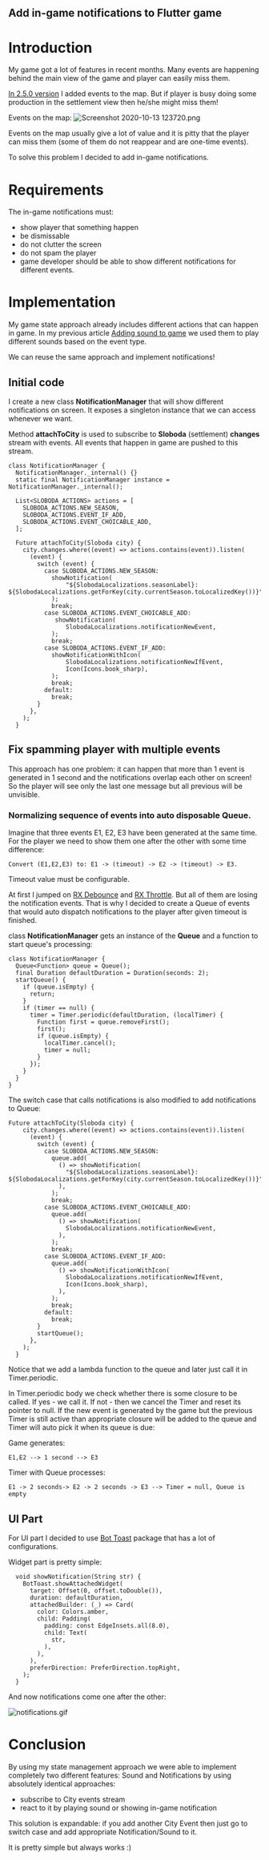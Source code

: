 ## Add in-game notifications to Flutter game

# Introduction 
My game got a lot of features in recent months. Many events are happening behind the main view of the game and player can easily miss them.

[In 2.5.0 version](https://locadeserta.com/sloboda) I added events to the map. But if player is busy doing some production in the settlement view then he/she might miss them!

Events on the  map:
![Screenshot 2020-10-13 123720.png](https://cdn.hashnode.com/res/hashnode/image/upload/v1602581887856/SKv3HT03O.png)

Events on the map usually give a lot of value and it is pitty that the player can miss them (some of them do not reappear and are one-time events).

To solve this problem I decided to add in-game notifications.

# Requirements

The in-game notifications must:

- show player that something happen
- be dismissable
- do not clutter the screen
- do not spam the player
- game developer should be able to show different notifications for different events.

# Implementation

My game state approach already includes different actions that can happen in game. In my previous article [Adding sound to game](https://www.gladimdim.org/adding-sound-to-flutter-game-ckfdumon1000d65s1351k8euz) we used them to play different sounds based on the event type.

We can reuse the same approach and implement notifications!

## Initial code

I create a new class **NotificationManager** that will show different notifications on screen. It exposes a singleton instance that we can access whenever we want.

Method **attachToCity** is used to subscribe to **Sloboda** (settlement) **changes** stream with events. All events that happen in game are pushed to this stream.

```
class NotificationManager {
  NotificationManager._internal() {}
  static final NotificationManager instance = NotificationManager._internal();

  List<SLOBODA_ACTIONS> actions = [
    SLOBODA_ACTIONS.NEW_SEASON,
    SLOBODA_ACTIONS.EVENT_IF_ADD,
    SLOBODA_ACTIONS.EVENT_CHOICABLE_ADD,
  ];

  Future attachToCity(Sloboda city) {
    city.changes.where((event) => actions.contains(event)).listen(
      (event) {
        switch (event) {
          case SLOBODA_ACTIONS.NEW_SEASON:
            showNotification(
                "${SlobodaLocalizations.seasonLabel}: ${SlobodaLocalizations.getForKey(city.currentSeason.toLocalizedKey())}",
            );
            break;
          case SLOBODA_ACTIONS.EVENT_CHOICABLE_ADD:
             showNotification(
                SlobodaLocalizations.notificationNewEvent,
            );
            break;
          case SLOBODA_ACTIONS.EVENT_IF_ADD:
            showNotificationWithIcon(
                SlobodaLocalizations.notificationNewIfEvent,
                Icon(Icons.book_sharp), 
            );
            break;
          default:
            break;
        }
      },
    );
  }
```

## Fix spamming player with multiple events

This approach has one problem: it can happen that more than 1 event is generated in 1 second and the notifications overlap each other on screen! So the player will see only the last one message but all previous will be unvisible.

### Normalizing sequence of events into auto disposable Queue.

Imagine that three events E1, E2, E3 have been generated at the same time. For the player we need to show them one after the other with some time difference:

```
Convert (E1,E2,E3) to: E1 -> (timeout) -> E2 -> (timeout) -> E3. 
```

Timeout value must be configurable.

At first I jumped on [RX Debounce](http://reactivex.io/documentation/operators/debounce.html) and [RX Throttle](https://www.learnrxjs.io/learn-rxjs/operators/filtering/throttle). But all of them are losing the notification events. That is why I decided to create a Queue of events that would auto dispatch notifications to the player after given timeout is finished.

class **NotificationManager** gets an instance of the **Queue**  and a function to start queue's processing:

```
class NotificationManager {
  Queue<Function> queue = Queue();
  final Duration defaultDuration = Duration(seconds: 2);
  startQueue() {
    if (queue.isEmpty) {
      return;
    }
    if (timer == null) {
      timer = Timer.periodic(defaultDuration, (localTimer) {
        Function first = queue.removeFirst();
        first();
        if (queue.isEmpty) {
          localTimer.cancel();
          timer = null;
        }
      });
    }
  }
}
```

The switch case that calls notifications is also modified to add notifications to Queue:

```
Future attachToCity(Sloboda city) {
    city.changes.where((event) => actions.contains(event)).listen(
      (event) {
        switch (event) {
          case SLOBODA_ACTIONS.NEW_SEASON:
            queue.add(
              () => showNotification(
                "${SlobodaLocalizations.seasonLabel}: ${SlobodaLocalizations.getForKey(city.currentSeason.toLocalizedKey())}",
              ),
            );
            break;
          case SLOBODA_ACTIONS.EVENT_CHOICABLE_ADD:
            queue.add(
              () => showNotification(
                SlobodaLocalizations.notificationNewEvent,
              ),
            );
            break;
          case SLOBODA_ACTIONS.EVENT_IF_ADD:
            queue.add(
              () => showNotificationWithIcon(
                SlobodaLocalizations.notificationNewIfEvent,
                Icon(Icons.book_sharp),
              ),
            );
            break;
          default:
            break;
        }
        startQueue();
      },
    );
  }
```

Notice that we add a lambda function to the queue and later just call it in Timer.periodic.

In Timer.periodic body we check whether there is some closure to be called. If yes - we call it. If not - then we cancel the Timer and reset its pointer to null. If the new event is generated by the game but the previous Timer is still active than appropriate closure will be added to the queue and Timer will auto pick it when its queue is due:

Game generates:
```
E1,E2 --> 1 second --> E3
```
Timer with Queue processes:
```
E1 -> 2 seconds-> E2 -> 2 seconds -> E3 --> Timer = null, Queue is empty
```

## UI Part

For UI part I decided to use [Bot Toast](https://pub.dev/packages/bot_toast) package that has a lot of configurations.

Widget part is pretty simple:

```
  void showNotification(String str) {
    BotToast.showAttachedWidget(
      target: Offset(0, offset.toDouble()),
      duration: defaultDuration,
      attachedBuilder: (_) => Card(
        color: Colors.amber,
        child: Padding(
          padding: const EdgeInsets.all(8.0),
          child: Text(
            str,
          ),
        ),
      ),
      preferDirection: PreferDirection.topRight,
    );
  }
```

And now notifications come one after the other:

![notifications.gif](https://cdn.hashnode.com/res/hashnode/image/upload/v1602584227314/PFHAzBE4m.gif)


# Conclusion

By using my state management approach we were able to implement completely two different features: Sound and Notifications by using absolutely identical approaches:

- subscribe to City events stream
- react to it by playing sound or showing in-game notification

This solution is expandable: if you add another City Event then just go to switch case and add appropriate Notification/Sound to it.

It is pretty simple but always works :)









